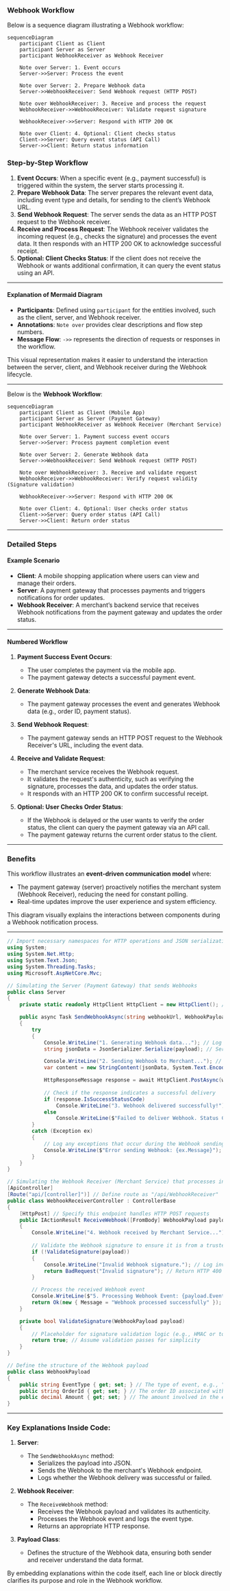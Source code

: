 ### Webhook Workflow

Below is a sequence diagram illustrating a Webhook workflow:

```mermaid
sequenceDiagram
    participant Client as Client
    participant Server as Server
    participant WebhookReceiver as Webhook Receiver

    Note over Server: 1. Event occurs
    Server->>Server: Process the event

    Note over Server: 2. Prepare Webhook data
    Server->>WebhookReceiver: Send Webhook request (HTTP POST)

    Note over WebhookReceiver: 3. Receive and process the request
    WebhookReceiver->>WebhookReceiver: Validate request signature

    WebhookReceiver->>Server: Respond with HTTP 200 OK

    Note over Client: 4. Optional: Client checks status
    Client->>Server: Query event status (API Call)
    Server->>Client: Return status information
```

### Step-by-Step Workflow

1. **Event Occurs**: When a specific event (e.g., payment successful) is triggered within the system, the server starts processing it.
2. **Prepare Webhook Data**: The server prepares the relevant event data, including event type and details, for sending to the client’s Webhook URL.
3. **Send Webhook Request**: The server sends the data as an HTTP POST request to the Webhook receiver.
4. **Receive and Process Request**: The Webhook receiver validates the incoming request (e.g., checks the signature) and processes the event data. It then responds with an HTTP 200 OK to acknowledge successful receipt.
5. **Optional: Client Checks Status**: If the client does not receive the Webhook or wants additional confirmation, it can query the event status using an API.

---

#### **Explanation of Mermaid Diagram**

- **Participants**: Defined using `participant` for the entities involved, such as the client, server, and Webhook receiver.
- **Annotations**: `Note over` provides clear descriptions and flow step numbers.
- **Message Flow**: `->>` represents the direction of requests or responses in the workflow.

This visual representation makes it easier to understand the interaction between the server, client, and Webhook receiver during the Webhook lifecycle.

---

Below is the **Webhook Workflow**:

```mermaid
sequenceDiagram
    participant Client as Client (Mobile App)
    participant Server as Server (Payment Gateway)
    participant WebhookReceiver as Webhook Receiver (Merchant Service)

    Note over Server: 1. Payment success event occurs
    Server->>Server: Process payment completion event

    Note over Server: 2. Generate Webhook data
    Server->>WebhookReceiver: Send Webhook request (HTTP POST)

    Note over WebhookReceiver: 3. Receive and validate request
    WebhookReceiver->>WebhookReceiver: Verify request validity (Signature validation)

    WebhookReceiver->>Server: Respond with HTTP 200 OK

    Note over Client: 4. Optional: User checks order status
    Client->>Server: Query order status (API Call)
    Server->>Client: Return order status
```

---

### **Detailed Steps**

#### Example Scenario
- **Client**: A mobile shopping application where users can view and manage their orders.
- **Server**: A payment gateway that processes payments and triggers notifications for order updates.
- **Webhook Receiver**: A merchant’s backend service that receives Webhook notifications from the payment gateway and updates the order status.

---

#### **Numbered Workflow**

1. **Payment Success Event Occurs**:
   - The user completes the payment via the mobile app.
   - The payment gateway detects a successful payment event.

2. **Generate Webhook Data**:
   - The payment gateway processes the event and generates Webhook data (e.g., order ID, payment status).

3. **Send Webhook Request**:
   - The payment gateway sends an HTTP POST request to the Webhook Receiver's URL, including the event data.

4. **Receive and Validate Request**:
   - The merchant service receives the Webhook request.
   - It validates the request's authenticity, such as verifying the signature, processes the data, and updates the order status.
   - It responds with an HTTP 200 OK to confirm successful receipt.

5. **Optional: User Checks Order Status**:
   - If the Webhook is delayed or the user wants to verify the order status, the client can query the payment gateway via an API call.
   - The payment gateway returns the current order status to the client.

---

### **Benefits**

This workflow illustrates an **event-driven communication model** where:
- The payment gateway (server) proactively notifies the merchant system (Webhook Receiver), reducing the need for constant polling.
- Real-time updates improve the user experience and system efficiency.

This diagram visually explains the interactions between components during a Webhook notification process.

---

```csharp
// Import necessary namespaces for HTTP operations and JSON serialization
using System;
using System.Net.Http;
using System.Text.Json;
using System.Threading.Tasks;
using Microsoft.AspNetCore.Mvc;

// Simulating the Server (Payment Gateway) that sends Webhooks
public class Server
{
    private static readonly HttpClient HttpClient = new HttpClient(); // Initialize reusable HttpClient for sending HTTP requests

    public async Task SendWebhookAsync(string webhookUrl, WebhookPayload payload)
    {
        try
        {
            Console.WriteLine("1. Generating Webhook data..."); // Log the start of Webhook data generation
            string jsonData = JsonSerializer.Serialize(payload); // Serialize payload into JSON format

            Console.WriteLine("2. Sending Webhook to Merchant..."); // Log the Webhook sending process
            var content = new StringContent(jsonData, System.Text.Encoding.UTF8, "application/json"); // Prepare HTTP POST content with JSON data

            HttpResponseMessage response = await HttpClient.PostAsync(webhookUrl, content); // Send HTTP POST request to the Webhook URL
            
            // Check if the response indicates a successful delivery
            if (response.IsSuccessStatusCode)
                Console.WriteLine("3. Webhook delivered successfully!"); // Log success
            else
                Console.WriteLine($"Failed to deliver Webhook. Status Code: {response.StatusCode}"); // Log failure with status code
        }
        catch (Exception ex)
        {
            // Log any exceptions that occur during the Webhook sending process
            Console.WriteLine($"Error sending Webhook: {ex.Message}");
        }
    }
}

// Simulating the Webhook Receiver (Merchant Service) that processes incoming Webhooks
[ApiController]
[Route("api/[controller]")] // Define route as "/api/WebhookReceiver"
public class WebhookReceiverController : ControllerBase
{
    [HttpPost] // Specify this endpoint handles HTTP POST requests
    public IActionResult ReceiveWebhook([FromBody] WebhookPayload payload)
    {
        Console.WriteLine("4. Webhook received by Merchant Service..."); // Log that the Webhook has been received
        
        // Validate the Webhook signature to ensure it is from a trusted source
        if (!ValidateSignature(payload))
        {
            Console.WriteLine("Invalid Webhook signature."); // Log invalid signature
            return BadRequest("Invalid signature"); // Return HTTP 400 Bad Request
        }

        // Process the received Webhook event
        Console.WriteLine($"5. Processing Webhook Event: {payload.EventType}"); // Log the event type being processed
        return Ok(new { Message = "Webhook processed successfully" }); // Return HTTP 200 OK with success message
    }

    private bool ValidateSignature(WebhookPayload payload)
    {
        // Placeholder for signature validation logic (e.g., HMAC or token verification)
        return true; // Assume validation passes for simplicity
    }
}

// Define the structure of the Webhook payload
public class WebhookPayload
{
    public string EventType { get; set; } // The type of event, e.g., "PaymentSuccess"
    public string OrderId { get; set; } // The order ID associated with the event
    public decimal Amount { get; set; } // The amount involved in the event
}
```

---

### Key Explanations Inside Code:

1. **Server**:
   - The `SendWebhookAsync` method:
     - Serializes the payload into JSON.
     - Sends the Webhook to the merchant's Webhook endpoint.
     - Logs whether the Webhook delivery was successful or failed.

2. **Webhook Receiver**:
   - The `ReceiveWebhook` method:
     - Receives the Webhook payload and validates its authenticity.
     - Processes the Webhook event and logs the event type.
     - Returns an appropriate HTTP response.

3. **Payload Class**:
   - Defines the structure of the Webhook data, ensuring both sender and receiver understand the data format.

By embedding explanations within the code itself, each line or block directly clarifies its purpose and role in the Webhook workflow.

